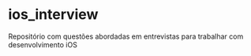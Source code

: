 # ios_interview
Repositório com questões abordadas em entrevistas para trabalhar com desenvolvimento iOS
